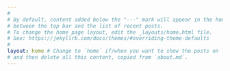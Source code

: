 ```yaml
---
#
# By default, content added below the "---" mark will appear in the home page
# between the top bar and the list of recent posts.
# To change the home page layout, edit the _layouts/home.html file.
# See: https://jekyllrb.com/docs/themes/#overriding-theme-defaults
#
layout: home # Change to `home` if/when you want to show the posts on landing
# and then delete all this content, copied from `about.md`.
---
```

